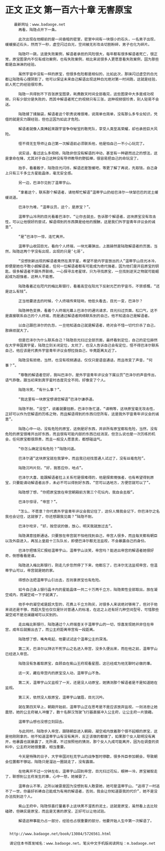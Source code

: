 # 正文 正文 第一百六十章 无害原宝
        最新网址：www.badaoge.net
          再看，陆隐点开下一条。
      
          此次出现在他眼前的是一间昏暗的密室，密室中间有一块很小的石头，一名男子出现，缓缓接近石头，然而下一秒，虚空闪过白光，空间被无形攻击切割粉碎，男子也化为碎片。
      
          陆隐吓一跳，这是失败案例，解语者承担的风险很大，每年都有很多解语者死亡，很正常，原宝图录内不仅有成功案例，也有失败案例，相比来说很多人更愿意看失败案例，因为那些都是血淋淋的经验。
      
          虽然宇宙中没有一样的原宝，但很多危险都是相似的，比如此次，那抹闪过虚空的白光都让陆隐有心理阴影了，他可以保证未来自己解语出现这种白光绝对第一时间跑，这就是经验，前人死亡的经验很珍贵。
      
          陆隐一共得到不下百张原宝图录，耗费数天时间全部看完，这些图录中大多是成功视频，只有少部分是失败的，而其中解语者死亡的视频只有三张，这种视频很珍贵，别人轻易不会送。
      
          陆隐揉了揉脑袋，解语者这个职责说难很难，说简单也简单，没有那么多专业知识，凭借的就是实力跟经验，但也正因为如此才危险。
      
          解语者就像人类捧起来跟宇宙争夺秘宝的敢死队，享受人类至高荣耀，却也承担巨大风险。
      
          怪不得无生导师让自己第一次解语前必须联系他，他是怕自己一不小心玩完了。
      
          说实话，看过这么多视频，陆隐非但没有解语的冲动，甚至有一种避而远之的想法，这是拿命在赌，尤其对于自己这种没有导师教导的野狐禅，很容易把自己的命玩没了。
      
          抬手，看着骰子，陆隐目光闪烁，解语还是暂缓吧，等更了解了再说，先取钱，自己身上只有三千多立方星能晶体，毫无安全感。
      
          另一边，巴泽尔见到了温蒂宇山。
      
          “拿着这个，联系那个解语者，请他帮忙解语”温蒂宇山扔给巴泽尔一块邹巴巴的泥土缓缓说道。
      
          巴泽尔为难，“温蒂议员，这个，是原宝？”。
      
          温蒂宇山冷冽的目光看着巴泽尔，“让你去就去，告诉那个解语者，这块原宝没有攻击性，可以让他很好的尝试，解语得到的东西算是给他的报酬，这是我们外宇宙青年评议会的诚意”。
      
          “是”巴泽尔一惊，连忙离开。
      
          温蒂宇山收回目光，看向个人终端，一块光幕弹出，上面赫然是陆隐解语者的页面，当然，陆隐这两个字没有出现，出现的只是‘七哥’。
      
          “没想到新出现的解语者竟然在真宇星，希望不是内宇宙放出的人”温蒂宇山目光冰冷，即便是她也不敢小觑解语者，任何一位解语者都有可能成为绝代强者，因为他们是开启原宝的钥匙，很多解语者不跟外界联络，一心探寻古老星球，只为寻找原宝，一旦找到逆天之物就可能崛起成为超强者，这种人不能惹。
      
          陆隐看着近在咫尺的梅比斯银行，看着高空在阳光下反射光芒的宇宙币，不禁感慨，“还是这么有钱”。
      
          正当他要进去的时候，个人终端传来轻响，他低头看去，目光一变，巴泽尔？
      
          陆隐神色变换，看着个人终端光幕上巴泽尔的通讯请求，目光扫过页面，松口气，这不是直接联系自己的个人终端，而是通过解语者网络联系到的自己，他不知道自己是解语者。
      
          以自己跟巴泽尔的仇怨，一旦他知道自己就是解语者，绝对会不惜一切代价杀了自己，那麻烦就大了。
      
          但是巴泽尔为什么联系自己？陆隐目光扫过全部页面，最终看到定位，自己的定位赫然在大宇帝国真宇星，陆隐立刻关闭定位，太坑了，也没人告诉自己会有定位，怪不得巴泽尔联系自己，他应该是代表外宇宙青年评议会想拉拢自己，毕竟距离太近了。
      
          陆隐没有拒绝，当然，也没有视频通话，仅仅只是语音通话，而且改变了声音，“何事？”。
      
          “尊敬的解语者您好，我叫巴泽尔，是外宇宙青年评议会下属议员”巴泽尔的声音传出，语气恭敬，跟当初来到真宇星时态度完全不同，好像变了个人。
      
          陆隐冷笑，“有什么事？”。
      
          “我这里有一块原宝想请您解语”巴泽尔谦恭道。
      
          陆隐不耐，“没空”，说着就要挂断，巴泽尔急忙道，“请稍等，这块原宝毫无攻击性，正好可以作为您解语的历练之物，而且解语得到的东西归您所有，这是我外宇宙青年评议会的诚意”。
      
          陆隐心中一动，没有危险的原宝，这倒是好东西，并非所有原宝都有危险，当然，没有危险的原宝很难开出好东西，而且很有可能内部的东西已经消泯，但怎么说也是一次历练的机会，任何原宝都很昂贵，而且一般没人愿意卖，都想碰运气。
      
          “你怎么确定没有危险？”陆隐问道。
      
          巴泽尔道“这块原宝就在我掌中，而且我已经找普通人试过了，没有丝毫危险”。
      
          陆隐沉吟片刻，“好，我答应你，地点”。
      
          巴泽尔大喜，能跟解语者拉上关系可是很难得的，他是探索境强者，也有希望得到原宝，只要能请动解语者出手，未必不可以得到好东西，“您可以选地方，方便您就可以了”。
      
          陆隐想了想，“你把原宝放在帝宫朝殿前方第三个花坛内，我自会去取”。
      
          巴泽尔惊讶，“帝宫？”。
      
          “怎么，不愿意？你代表外宇宙青年评议会我记住了，这份人情我会记下，你巴泽尔之名我也会记住，这就够了，你还想跟我见面？”陆隐不耐。
      
          巴泽尔咬牙，“好，按您说的做，放心，明天我就放过去”。
      
          陆隐满意挂断通话，只要放在帝宫就不怕他找到自己，帝宫人很多，而且每天都有朝臣以及外臣进入，再加上皇庭十三队队长，即便巴泽尔都无法监视，不会暴露自己的身份。
      
          巴泽尔把情况汇报给温蒂宇山，温蒂宇山淡笑，帝宫吗？能进出帝宫的解语者她很好奇，倒想看看是谁。
      
          陆隐进入梅比斯银行，刚走几步忽然停了下来，他都忘了，巴泽尔无法监视帝宫，但温蒂宇山可以，帝宫就是她的家。
      
          得想办法把温蒂宇山引出去，否则拿原宝也有危险。
      
          如今自己身上银行晶卡内的星能晶体一共二十万两千立方，陆隐索性全部取出，放在凝空戒内，而凝空戒一下子就满了。
      
          他手中的凝空戒是超大型的，花费上千立方购买，对很多人来说绝对够用了，但对于他来说还是不够，而超大型也仅仅是针对普通人的标准，在这之上还有好几种空间型号，可惜那些凝空戒不是沧澜疆域可以买到的。
      
          走出梅比斯银行，陆隐通过个人终端查关于温蒂宇山的一切，惊喜发现她并非住在帝宫，成年后就搬出去了，而公主府距离帝宫有一段距离。
      
          陆隐想了想，嘴角弯起，他要试试这个温蒂公主的深浅。
      
          第二天，巴泽尔以拜访不死宇山之名进入帝宫，没多久便出来，而在他之前，温蒂宇山已经进入帝宫。
      
          陆隐没有急着取原宝，自顾自在紫山王府观看星图，这已经成为他无聊时必做的事。
      
          这一天，藏在帝宫内的原宝没人动，温蒂宇山不急。
      
          第二天，温蒂宇山又监视了一天，还是没人动原宝，她猜测那个解语者是不是知道她在监视。
      
          第三天，依然没人取原宝，温蒂宇山皱眉，目光沉吟。
      
          就在第四天早上，朝殿开始前，温蒂宇山正在思考是不是应该放弃监视，一则消息让她震怒，她的公主府被人冲撞了，数十名醉汉驾驶飞行器直接冲入公主府，让公主府一片狼藉。
      
          温蒂宇山想也没想立刻回去。
      
          与此同时，陆隐步入帝宫，跟随朝臣进入朝殿，凝空戒内放着那个很不起眼的原宝，这是他刚刚拿的，他不知道温蒂宇山有没有离开，反正该做的都做了，如果那个女人聪明没有离开，他暴露也就暴露了，无所谓，不过按照他的猜测，那个女人九成可能离开，因为在调查的资料中，公主府对她很重要，相当重要。
      
          今天是特殊的日子，大宇帝国对杜克宇山的战争暂时停歇，很多外臣参加朝会，导致朝会位置都不够站，陆隐只是溜达一圈就走了，没有露面。
      
          在他离开不过一分钟左右，温蒂宇山回到帝宫，目光扫过花坛，眼神一冷，原宝被取走了，联想到公主府发生的事，心中一怒，她被耍了。
      
          温蒂自认不笨，之所以被耍是因为没想到有人敢耍她，她可是温蒂宇山，“逃得了一时逃不了一世，你最好祈祷自己能成为有用的解语者，否则，我会让你知道耍我的代价”，她不是没办法找到这个人。
      
          紫山王府中，陆隐惊喜打量着手上这块黑不溜丢的泥土，这就是原宝，虽然看上去比较磕碜，但确实是原宝，而且是无害的原宝，正好可以让他试验。
      
          解语这种事能力占一部分，经验也占很重要的部分，他要开始人生中第一次解语了。
      
      
      http://www.badaoge.net/book/13084/5726561.html
      
      请记住本书首发域名：www.badaoge.net。笔尖中文手机版阅读网址：m.badaoge.net